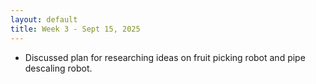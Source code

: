 ```yaml
---
layout: default
title: Week 3 - Sept 15, 2025
---
```


- Discussed plan for researching ideas on fruit picking robot and pipe descaling robot.